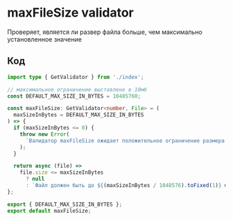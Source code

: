 # maxFileSize validator

Проверяет, является ли развер файла больше, чем максимально установленное значение

## Код

```typescript
import type { GetValidator } from './index';

// максимальное ограничение выставлено в 10мб
const DEFAULT_MAX_SIZE_IN_BYTES = 10485760;

const maxFileSize: GetValidator<number, File> = (
  maxSizeInBytes = DEFAULT_MAX_SIZE_IN_BYTES
) => {
  if (maxSizeInBytes <= 0) {
    throw new Error(
      `Валидатор maxFileSize ожидает положительное ограничение размера файла, получил ${maxSizeInBytes}`
    );
  }

  return async (file) =>
    file.size <= maxSizeInBytes
      ? null
      : `Файл должен быть до ${(maxSizeInBytes / 1048576).toFixed(1)} мб`;
};

export { DEFAULT_MAX_SIZE_IN_BYTES };
export default maxFileSize;
```
